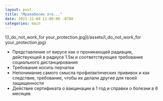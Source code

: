 ```yaml
---
layout: post
title: "Мракобесие это..."
date: 2021-12-04 11:00:00 -0700
categories: main
---
```


![I_do_not_work_for your_protection.jpg](/assets/I_do_not_work_for your_protection.jpg)

- Представление от вирусе как о проникающей радиации, действующей в радиусе 1.5м и соответствующее требование социального дистанцирования
- Требование носить перчатки
- Непонимание самого смысла профилактических прививок и как следствие, требование, чтобы их делали другие для твоей защищенности
- Действие сертификата о вакцинации в 1 год и справки о болезни в 6 месяцев


